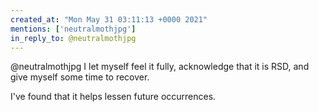```yaml
---
created_at: "Mon May 31 03:11:13 +0000 2021"
mentions: ['neutralmothjpg']
in_reply_to: @neutralmothjpg
---
```


@neutralmothjpg I let myself feel it fully, acknowledge that it is RSD, and give myself some time to recover.

I've found that it helps lessen future occurrences.